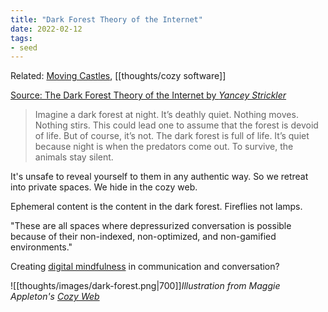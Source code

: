```yaml
---
title: "Dark Forest Theory of the Internet"
date: 2022-02-12
tags:
- seed
---
```


Related: [Moving Castles](thoughts/Moving%20Castles.md), [[thoughts/cozy software]]

[Source: The Dark Forest Theory of the Internet by *Yancey Strickler*](https://onezero.medium.com/the-dark-forest-theory-of-the-internet-7dc3e68a7cb1)

> Imagine a dark forest at night. It’s deathly quiet. Nothing moves. Nothing stirs. This could lead one to assume that the forest is devoid of life. But of course, it’s not. The dark forest is full of life. It’s quiet because night is when the predators come out. To survive, the animals stay silent.

It's unsafe to reveal yourself to them in any authentic way. So we retreat into private spaces. We hide in the cozy web.

Ephemeral content is the content in the dark forest. Fireflies not lamps.

"These are all spaces where depressurized conversation is possible because of their non-indexed, non-optimized, and non-gamified environments."

Creating [digital mindfulness](thoughts/digital%20mindfulness.md) in communication and conversation?

![[thoughts/images/dark-forest.png|700]]*Illustration from Maggie Appleton's [Cozy Web](https://maggieappleton.com/cozy-web)*